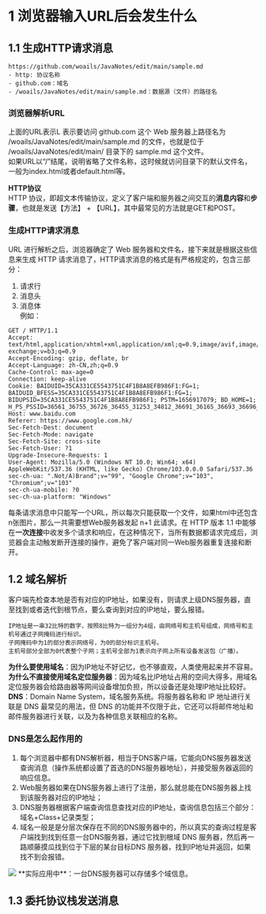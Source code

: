 # 1 浏览器输入URL后会发生什么

## 1.1 生成HTTP请求消息
```
https://github.com/woails/JavaNotes/edit/main/sample.md  
- http: 协议名称  
- github.com：域名  
- /woails/JavaNotes/edit/main/sample.md：数据源（文件）的路径名
```
### 浏览器解析URL
上面的URL表示L 表示要访问 github.com 这个 Web 服务器上路径名为 /woails/JavaNotes/edit/main/sample.md 的文件，也就是位于 /woails/JavaNotes/edit/main/ 目录下的 sample.md 这个文件。  
如果URL以“/”结尾，说明省略了文件名称，这时候就访问目录下的默认文件名，一般为index.html或者default.html等。  

**HTTP协议**  
HTTP 协议，即超文本传输协议，定义了客户端和服务器之间交互的**消息内容**和**步骤**，也就是发送【方法】 + 【URL】，其中最常见的方法就是GET和POST。  

### 生成HTTP请求消息
URL 进行解析之后，浏览器确定了 Web 服务器和文件名，接下来就是根据这些信息来生成 HTTP 请求消息了，HTTP请求消息的格式是有严格规定的，包含三部分：  
1. 请求行  
2. 消息头  
3. 消息体  
例如：
```
GET / HTTP/1.1
Accept: text/html,application/xhtml+xml,application/xml;q=0.9,image/avif,image/webp,image/apng,*/*;q=0.8,application/signed-exchange;v=b3;q=0.9
Accept-Encoding: gzip, deflate, br
Accept-Language: zh-CN,zh;q=0.9
Cache-Control: max-age=0
Connection: keep-alive
Cookie: BAIDUID=35CA331CE5543751C4F1B8A8EFB986F1:FG=1; BAIDUID_BFESS=35CA331CE5543751C4F1B8A8EFB986F1:FG=1; BIDUPSID=35CA331CE5543751C4F1B8A8EFB986F1; PSTM=1656917079; BD_HOME=1; H_PS_PSSID=36561_36755_36726_36455_31253_34812_36691_36165_36693_36696_36570_36074_36774_36745_36763_36768_36765_26350_36469
Host: www.baidu.com
Referer: https://www.google.com.hk/
Sec-Fetch-Dest: document
Sec-Fetch-Mode: navigate
Sec-Fetch-Site: cross-site
Sec-Fetch-User: ?1
Upgrade-Insecure-Requests: 1
User-Agent: Mozilla/5.0 (Windows NT 10.0; Win64; x64) AppleWebKit/537.36 (KHTML, like Gecko) Chrome/103.0.0.0 Safari/537.36
sec-ch-ua: ".Not/A)Brand";v="99", "Google Chrome";v="103", "Chromium";v="103"
sec-ch-ua-mobile: ?0
sec-ch-ua-platform: "Windows"
```
每条请求消息中只能写一个URL，所以每次只能获取一个文件，如果html中还包含n张图片，那么一共需要想Web服务器发起 n+1 此请求。在 HTTP 版本 1.1 中能够在**一次连接**中收发多个请求和响应，在这种情况下，当所有数据都请求完成后，浏览器会主动触发断开连接的操作，避免了客户端对同一Web服务器重复连接和断开。  

## 1.2 域名解析
客户端先检查本地是否有对应的IP地址，如果没有，则请求上级DNS服务器，直至找到或者迭代到根节点，要么查询到对应的IP地址，要么报错。  
```
IP地址是一串32比特的数字，按照8比特为一组分为4组，由网络号和主机号组成，网络号和主机号通过子网掩码进行标识。  
子网掩码中为1的部分表示网络号，为0的部分标识主机号。  
主机号部分全部为0代表整个子网；主机号全部为1表示向子网上所有设备发送包（广播）。  
```
  
**为什么要使用域名**：因为IP地址不好记忆，也不够直观，人类使用起来并不容易。  
**为什么不直接使用域名定位服务器**：因为域名比IP地址占用的空间大得多，用域名定位服务器会给路由器等网间设备增加负担，所以设备还是处理IP地址比较好。  
**DNS**：Domain Name System，域名服务系统。将服务器名称和 IP 地址进行关联是 DNS 最常见的用法，但 DNS 的功能并不仅限于此，它还可以将邮件地址和邮件服务器进行关联，以及为各种信息关联相应的名称。  

### DNS是怎么起作用的
1. 每个浏览器中都有DNS解析器，相当于DNS客户端，它能向DNS服务器发送查询消息（操作系统都设置了首选的DNS服务器地址），并接受服务器返回的响应信息。  
2. Web服务器如果在DNS服务器上进行了注册，那么就总能在DNS服务器上找到该服务器对应的IP地址；  
3. DNS服务器根据客户端查询信息查找对应的IP地址，查询信息包括三个部分：域名+Class+记录类型；  
4. 域名一般是是分层次保存在不同的DNS服务器中的，所以真实的查询过程是客户端找到找到任意一台DNS服务器，通过它找到根域 DNS 服务器，然后再一路顺藤摸瓜找到位于下层的某台目标DNS 服务器，找到IP地址并返回，如果找不到会报错。  
<img src='https://img2020.cnblogs.com/blog/1366328/202112/1366328-20211202161037543-1193757767.png' />  
**实际应用中**：一台DNS服务器可以存储多个域信息。

## 1.3 委托协议栈发送消息

